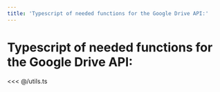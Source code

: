```yaml
---
title: 'Typescript of needed functions for the Google Drive API:'
---
```

# Typescript of needed functions for the Google Drive API:

<<< @/utils.ts